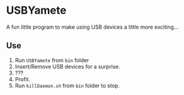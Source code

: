 # USBYamete
 A fun little program to make using USB devices a little more exciting...

## Use
1. Run `USBYamete` from `bin` folder
2. Insert/Remove USB devices for a surprise.
3. ???
4. Profit.
5. Run `killDaemon.sh` from `bin` folder to stop.